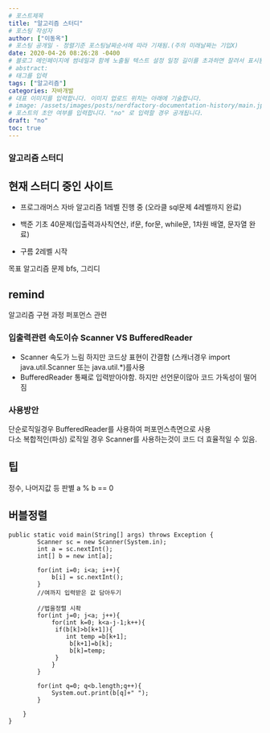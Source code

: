 ```yaml
---
# 포스트제목
title: "알고리즘 스터디"
# 포스팅 작성자
author: ["이동옥"] 
# 포스팅 공개일 - 정렬기준 포스팅날짜순서에 따라 기재됨.(주의 미래날짜는 기입X)
date: 2020-04-26 08:26:28 -0400
# 블로그 메인페이지에 썸네일과 함께 노출될 텍스트 설정 일정 길이를 초과하면 잘려서 표시됨.
# abstract:
# 태그를 입력
tags: ["알고리즘"]
categories: 자바개발
# 대표 이미지를 입력합니다. 이미지 업로드 위치는 아래에 기술합니다.
# image: /assets/images/posts/nerdfactory-documentation-history/main.jpg
# 포스트의 초안 여부를 입력합니다. "no" 로 입력할 경우 공개됩니다.
draft: "no"
toc: true
---
```


### 알고리즘 스터디

## 현재 스터디 중인 사이트
 - 프로그래머스 자바 알고리즘 1레벨 진행 중 (오라클 sql문제 4레벨까지 완료)
 
 - 백준  기초 40문제(입출력과사칙연산, if문, for문, while문, 1차원 배열, 문자열 완료)
 - 구름   2레벨 시작
 
목표 알고리즘 문제
bfs, 그리디



## remind   
알고리즘 구현 과정 퍼포먼스 관련  

### 입출력관련 속도이슈  Scanner VS BufferedReader  
- Scanner 속도가 느림 하지만 코드상 표현이 간결함 (스캐너경우 import java.util.Scanner 또는 java.util.*)를사용
- BufferedReader 통째로 입력받아야함. 하지만 선언문이많아 코드 가독성이 떨어짐  

### 사용방안  
단순로직일경우 BufferedReader를 사용하여 퍼포먼스측면으로 사용  
다소 복합적인(파싱) 로직일 경우 Scanner를 사용하는것이 코드 더 효율적일 수 있음.   

## 팁
정수, 나머지값 등 판별
a % b == 0 



## 버블정렬
```
public static void main(String[] args) throws Exception {
		Scanner sc = new Scanner(System.in);
		int a = sc.nextInt();
		int[] b = new int[a];
				
		for(int i=0; i<a; i++){
			b[i] = sc.nextInt();
		}
		//여까지 입력받은 값 담아두기
		
		//법을정렬 시좍
		for(int j=0; j<a; j++){
			for(int k=0; k<a-j-1;k++){
			 if(b[k]>b[k+1]){
				int temp =b[k+1];
				 b[k+1]=b[k];
				 b[k]=temp;
			 }
			}
		}
		
		for(int q=0; q<b.length;q++){
			System.out.print(b[q]+" ");
		}
		
	}
}
```


 
